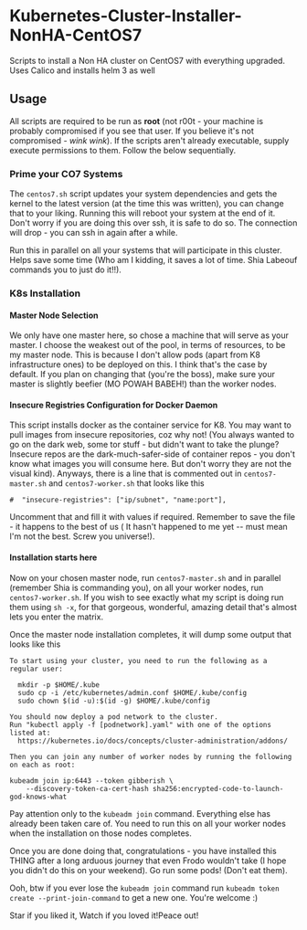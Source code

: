 # Kubernetes-Cluster-Installer-NonHA-CentOS7
Scripts to install a Non HA cluster on CentOS7 with everything upgraded. Uses Calico and installs helm 3 as well

## Usage

All scripts are required to be run as **root** (not r00t  - your machine is probably compromised if you see that user. If you believe it's not compromised - *wink* *wink*). If the scripts aren't already executable, supply execute permissions to them. Follow the below sequentially.

### Prime your CO7 Systems

The ``centos7.sh`` script updates your system dependencies and gets the kernel to the latest version (at the time this was written), you can change that to your liking. Running this will reboot your system at the end of it. Don't worry if you are doing this over ssh, it is safe to do so. The connection will drop - you can ssh in again after a while.

Run this in parallel on all your systems that will participate in this cluster. Helps save some time (Who am I kidding, it saves a lot of time. Shia Labeouf commands you to just do it!!).

### K8s Installation

#### Master Node Selection
We only have one master here, so chose a machine that will serve as your master. I choose the weakest out of the pool, in terms of resources, to be my master node. This is because I don't allow pods (apart from K8 infrastructure ones) to be deployed on this. I think that's the case by default. If you plan on changing that (you're the boss), make sure your master is slightly beefier (MO POWAH BABEH!) than the worker nodes.

#### Insecure Registries Configuration for Docker Daemon
This script installs docker as the container service for K8. You may want to pull images from insecure repositories, coz why not! (You always wanted to go on the dark web, some tor stuff - but didn't want to take the plunge? Insecure repos are the dark-much-safer-side of container repos - you don't know what images you will consume here. But don't worry they are not the visual kind).
 Anyways, there is a line that is commented out in ``centos7-master.sh`` and ``centos7-worker.sh`` that looks like this

``#  "insecure-registries": ["ip/subnet", "name:port"],``

Uncomment that and fill it with values if required. Remember to save the file - it happens to the best of us ( It hasn't happened to me yet -- must mean I'm not the best. Screw you universe!).

#### Installation starts here
Now on your chosen master node, run ``centos7-master.sh`` and in parallel (remember Shia is commanding you), on all your worker nodes, run ``centos7-worker.sh``. If you wish to see exactly what my script is doing run them using ``sh -x``, for that gorgeous, wonderful, amazing detail that's almost lets you enter the matrix.

Once the master node installation completes, it will dump some output that looks like this

```
To start using your cluster, you need to run the following as a regular user:

  mkdir -p $HOME/.kube
  sudo cp -i /etc/kubernetes/admin.conf $HOME/.kube/config
  sudo chown $(id -u):$(id -g) $HOME/.kube/config

You should now deploy a pod network to the cluster.
Run "kubectl apply -f [podnetwork].yaml" with one of the options listed at:
  https://kubernetes.io/docs/concepts/cluster-administration/addons/

Then you can join any number of worker nodes by running the following on each as root:

kubeadm join ip:6443 --token gibberish \
    --discovery-token-ca-cert-hash sha256:encrypted-code-to-launch-god-knows-what
```
Pay attention only to the ``kubeadm join`` command. Everything else has already been taken care of. You need to run this on all your worker nodes when the installation on those nodes completes. 

Once you are done doing that, congratulations - you have installed this THING after a long arduous journey that even Frodo wouldn't take (I hope you didn't do this on your weekend). Go run some pods! (Don't eat them).

Ooh,  btw if you ever lose the ``kubeadm join`` command run ``kubeadm token create --print-join-command`` to get a new one. You're welcome :)

Star if you liked it, Watch if you loved it!Peace out!
